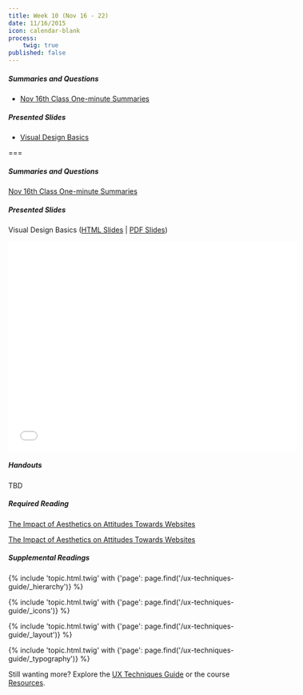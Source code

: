 ```yaml
---
title: Week 10 (Nov 16 - 22)
date: 11/16/2015
icon: calendar-blank
process:
    twig: true
published: false
---
```


##### Summaries and Questions
*   [Nov 16th Class One-minute Summaries](https://canvas.sfu.ca/courses/22099/discussion_topics/382635)

##### Presented Slides
*   [Visual Design Basics](http://slides.com/paulhibbitts/cmpt-363-153-slides-in-progress#/)  

===

##### Summaries and Questions
[Nov 16th Class One-minute Summaries](https://canvas.sfu.ca/courses/22099/discussion_topics/382635)

##### Presented Slides  
Visual Design Basics ([HTML Slides](http://slides.com/paulhibbitts/cmpt-363-153-slides-in-progress#/) | [PDF Slides](http://1drv.ms/1TNqz4z))

<div class="row">
  <div class="col s10">
    <div class="video-container"><iframe src="//slides.com/paulhibbitts/cmpt-363-153-slides-in-progress/embed?style=light" width="576" height="420" scrolling="no" frameborder="0" webkitallowfullscreen mozallowfullscreen allowfullscreen></iframe></div>
    </div>
  </div>

##### Handouts  
TBD

##### Required Reading  
[The Impact of Aesthetics on Attitudes Towards Websites](http://www.usability.gov/get-involved/blog/2009/07/aesthetics-and-attitude.html)
<style>iframe.embedly-card{float:left;}</style>
<div class="row"> <div class="col s10">
  <a class="embedly-card" href="http://www.usability.gov/get-involved/blog/2009/07/aesthetics-and-attitude.html">The Impact of Aesthetics on Attitudes Towards Websites</a>
<script async src="//cdn.embedly.com/widgets/platform.js" charset="UTF-8"></script></div></div>

##### Supplemental Readings
{% include 'topic.html.twig' with {'page': page.find('/ux-techniques-guide/_hierarchy')} %}  

{% include 'topic.html.twig' with {'page': page.find('/ux-techniques-guide/_icons')} %}  

{% include 'topic.html.twig' with {'page': page.find('/ux-techniques-guide/_layout')} %}  

{% include 'topic.html.twig' with {'page': page.find('/ux-techniques-guide/_typography')} %}  

Still wanting more? Explore the [UX Techniques Guide](../../ux-techniques-guide) or the course [Resources](../../resources).  
